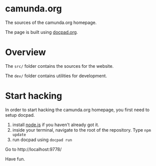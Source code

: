 camunda.org
===========

The sources of the camunda.org homepage.

The page is built using [docpad.org](http://docpad.org).

Overview
========

The `src/` folder contains the sources for the website.

The `dev/` folder contains utilities for development.

Start hacking
=============

In order to start hacking the camunda.org homepage, you first need to setup docpad.

1. install [node.js](http://nodejs.org/) if you haven't already got it.
2. inside your terminal, navigate to the root of the repository. Type `npm update`
3. run docpad using `docpad run`

Go to http://localhost:9778/

Have fun.
